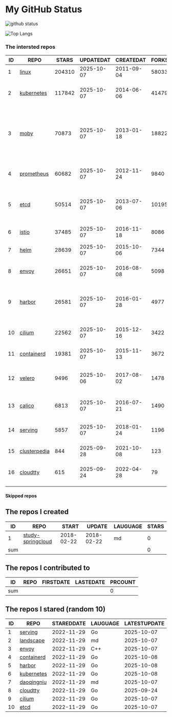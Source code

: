 # My GitHub Status

<img src="https://github-readme-stats-1.yihong0618.vercel.app/api?username=daoqingniu&show_icons=true&&&hide_title=true&count_private=true" alt="github status" />

![Top Langs](https://github-readme-stats-1.yihong0618.vercel.app/api/top-langs/?username=daoqingniu&layout=compact)

<!--START_SECTION:github_repos-->
### The intersted repos
| ID |                              REPO                               | STARS  | UPDATEDAT  | CREATEDAT  | FORKSCOUNT |                                                DESCRIPTIONS                                                |
|----|-----------------------------------------------------------------|--------|------------|------------|------------|------------------------------------------------------------------------------------------------------------|
|  1 | [linux](https://github.com/torvalds/linux)                      | 204310 | 2025-10-07 | 2011-09-04 |      58033 | Linux kernel source tree                                                                                   |
|  2 | [kubernetes](https://github.com/kubernetes/kubernetes)          | 117842 | 2025-10-07 | 2014-06-06 |      41479 | Production-Grade Container Scheduling and Management                                                       |
|  3 | [moby](https://github.com/moby/moby)                            |  70873 | 2025-10-07 | 2013-01-18 |      18822 | The Moby Project - a collaborative project for the container ecosystem to assemble container-based systems |
|  4 | [prometheus](https://github.com/prometheus/prometheus)          |  60682 | 2025-10-07 | 2012-11-24 |       9840 | The Prometheus monitoring system and time series database.                                                 |
|  5 | [etcd](https://github.com/etcd-io/etcd)                         |  50514 | 2025-10-07 | 2013-07-06 |      10195 | Distributed reliable key-value store for the most critical data of a distributed system                    |
|  6 | [istio](https://github.com/istio/istio)                         |  37485 | 2025-10-07 | 2016-11-18 |       8086 | Connect, secure, control, and observe services.                                                            |
|  7 | [helm](https://github.com/helm/helm)                            |  28639 | 2025-10-07 | 2015-10-06 |       7344 | The Kubernetes Package Manager                                                                             |
|  8 | [envoy](https://github.com/envoyproxy/envoy)                    |  26651 | 2025-10-07 | 2016-08-08 |       5098 | Cloud-native high-performance edge/middle/service proxy                                                    |
|  9 | [harbor](https://github.com/goharbor/harbor)                    |  26581 | 2025-10-07 | 2016-01-28 |       4977 | An open source trusted cloud native registry project that stores, signs, and scans content.                |
| 10 | [cilium](https://github.com/cilium/cilium)                      |  22562 | 2025-10-07 | 2015-12-16 |       3422 | eBPF-based Networking, Security, and Observability                                                         |
| 11 | [containerd](https://github.com/containerd/containerd)          |  19381 | 2025-10-07 | 2015-11-13 |       3672 | An open and reliable container runtime                                                                     |
| 12 | [velero](https://github.com/vmware-tanzu/velero)                |   9496 | 2025-10-06 | 2017-08-02 |       1478 | Backup and migrate Kubernetes applications and their persistent volumes                                    |
| 13 | [calico](https://github.com/projectcalico/calico)               |   6813 | 2025-10-07 | 2016-07-21 |       1490 | Cloud native networking and network security                                                               |
| 14 | [serving](https://github.com/knative/serving)                   |   5857 | 2025-10-07 | 2018-01-24 |       1196 | Kubernetes-based, scale-to-zero, request-driven compute                                                    |
| 15 | [clusterpedia](https://github.com/clusterpedia-io/clusterpedia) |    844 | 2025-09-28 | 2021-10-08 |        123 | The Encyclopedia of Kubernetes clusters                                                                    |
| 16 | [cloudtty](https://github.com/cloudtty/cloudtty)                |    615 | 2025-09-24 | 2022-04-28 |         79 | A Friendly Kubernetes CloudShell (Web Terminal) !                                                          |



#### Skipped repos
<!--END_SECTION:github_repos-->

<!--START_SECTION:my_github-->
## The repos I created
| ID  |                                 REPO                                 |   START    |   UPDATE   | LAUGUAGE | STARS |
|-----|----------------------------------------------------------------------|------------|------------|----------|-------|
|   1 | [study-springcloud](https://github.com/daoqingniu/study-springcloud) | 2018-02-22 | 2018-02-22 | md       |     0 |
| sum |                                                                      |            |            |          |     0 |

## The repos I contributed to
| ID  | REPO | FIRSTDATE | LASTEDATE | PRCOUNT |
|-----|------|-----------|-----------|---------|
| sum |      |           |           |       0 |

## The repos I stared (random 10)
| ID |                          REPO                          | STAREDDATE | LAUGUAGE | LATESTUPDATE |
|----|--------------------------------------------------------|------------|----------|--------------|
|  1 | [serving](https://github.com/knative/serving)          | 2022-11-29 | Go       | 2025-10-07   |
|  2 | [landscape](https://github.com/cncf/landscape)         | 2022-11-29 | md       | 2025-10-07   |
|  3 | [envoy](https://github.com/envoyproxy/envoy)           | 2022-11-29 | C++      | 2025-10-07   |
|  4 | [containerd](https://github.com/containerd/containerd) | 2022-11-29 | Go       | 2025-10-08   |
|  5 | [harbor](https://github.com/goharbor/harbor)           | 2022-11-29 | Go       | 2025-10-08   |
|  6 | [kubernetes](https://github.com/kubernetes/kubernetes) | 2022-11-29 | Go       | 2025-10-08   |
|  7 | [daoqingniu](https://github.com/daoqingniu/daoqingniu) | 2022-11-29 | md       | 2025-10-07   |
|  8 | [cloudtty](https://github.com/cloudtty/cloudtty)       | 2022-11-29 | Go       | 2025-09-24   |
|  9 | [cilium](https://github.com/cilium/cilium)             | 2022-11-29 | Go       | 2025-10-07   |
| 10 | [etcd](https://github.com/etcd-io/etcd)                | 2022-11-29 | Go       | 2025-10-07   |

<!--END_SECTION:my_github-->
